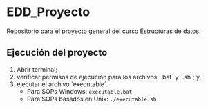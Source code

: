 # EDD_Proyecto

Repositorio para el proyecto general del curso Estructuras de datos.





## Ejecución del proyecto

1. Abrir terminal;
2. verificar permisos de ejecución para los archivos ´.bat´ y ´.sh´; y,
3. ejecutar el archivo ´executable´.
   * Para SOPs Windows: `executable.bat`
   * Para SOPs basados en Unix: `./executable.sh`

